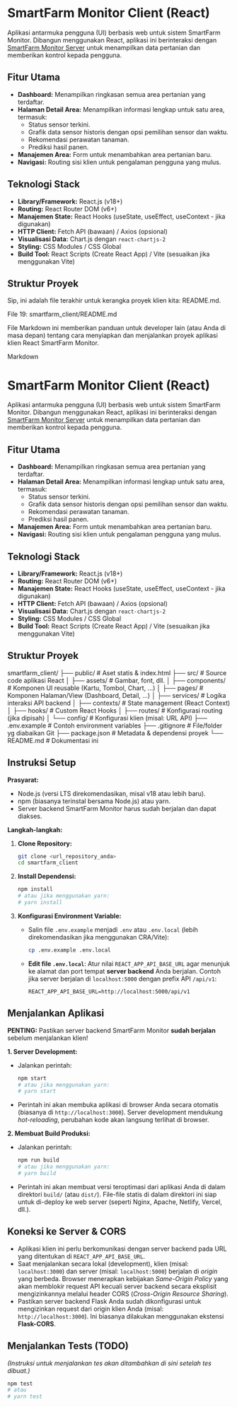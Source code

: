 
# SmartFarm Monitor Client (React)

Aplikasi antarmuka pengguna (UI) berbasis web untuk sistem SmartFarm Monitor. Dibangun menggunakan React, aplikasi ini berinteraksi dengan [SmartFarm Monitor Server](link_ke_repo_server_jika_ada) untuk menampilkan data pertanian dan memberikan kontrol kepada pengguna.

## Fitur Utama

* **Dashboard:** Menampilkan ringkasan semua area pertanian yang terdaftar.
* **Halaman Detail Area:** Menampilkan informasi lengkap untuk satu area, termasuk:
    * Status sensor terkini.
    * Grafik data sensor historis dengan opsi pemilihan sensor dan waktu.
    * Rekomendasi perawatan tanaman.
    * Prediksi hasil panen.
* **Manajemen Area:** Form untuk menambahkan area pertanian baru.
* **Navigasi:** Routing sisi klien untuk pengalaman pengguna yang mulus.

## Teknologi Stack

* **Library/Framework:** React.js (v18+)
* **Routing:** React Router DOM (v6+)
* **Manajemen State:** React Hooks (useState, useEffect, useContext - jika digunakan)
* **HTTP Client:** Fetch API (bawaan) / Axios (opsional)
* **Visualisasi Data:** Chart.js dengan `react-chartjs-2`
* **Styling:** CSS Modules / CSS Global
* **Build Tool:** React Scripts (Create React App) / Vite (sesuaikan jika menggunakan Vite)

## Struktur Proyek

Sip, ini adalah file terakhir untuk kerangka proyek klien kita: README.md.

File 19: smartfarm_client/README.md

File Markdown ini memberikan panduan untuk developer lain (atau Anda di masa depan) tentang cara menyiapkan dan menjalankan proyek aplikasi klien React SmartFarm Monitor.

Markdown

# SmartFarm Monitor Client (React)

Aplikasi antarmuka pengguna (UI) berbasis web untuk sistem SmartFarm Monitor. Dibangun menggunakan React, aplikasi ini berinteraksi dengan [SmartFarm Monitor Server](link_ke_repo_server_jika_ada) untuk menampilkan data pertanian dan memberikan kontrol kepada pengguna.

## Fitur Utama

* **Dashboard:** Menampilkan ringkasan semua area pertanian yang terdaftar.
* **Halaman Detail Area:** Menampilkan informasi lengkap untuk satu area, termasuk:
    * Status sensor terkini.
    * Grafik data sensor historis dengan opsi pemilihan sensor dan waktu.
    * Rekomendasi perawatan tanaman.
    * Prediksi hasil panen.
* **Manajemen Area:** Form untuk menambahkan area pertanian baru.
* **Navigasi:** Routing sisi klien untuk pengalaman pengguna yang mulus.

## Teknologi Stack

* **Library/Framework:** React.js (v18+)
* **Routing:** React Router DOM (v6+)
* **Manajemen State:** React Hooks (useState, useEffect, useContext - jika digunakan)
* **HTTP Client:** Fetch API (bawaan) / Axios (opsional)
* **Visualisasi Data:** Chart.js dengan `react-chartjs-2`
* **Styling:** CSS Modules / CSS Global
* **Build Tool:** React Scripts (Create React App) / Vite (sesuaikan jika menggunakan Vite)

## Struktur Proyek

smartfarm_client/
├── public/            # Aset statis & index.html
├── src/               # Source code aplikasi React
│   ├── assets/        # Gambar, font, dll.
│   ├── components/    # Komponen UI reusable (Kartu, Tombol, Chart, ...)
│   ├── pages/         # Komponen Halaman/View (Dashboard, Detail, ...)
│   ├── services/      # Logika interaksi API backend
│   ├── contexts/      # State management (React Context)
│   ├── hooks/         # Custom React Hooks
│   ├── routes/        # Konfigurasi routing (jika dipisah)
│   └── config/        # Konfigurasi klien (misal: URL API)
├── .env.example       # Contoh environment variables
├── .gitignore         # File/folder yg diabaikan Git
├── package.json       # Metadata & dependensi proyek
└── README.md          # Dokumentasi ini


## Instruksi Setup

**Prasyarat:**

* Node.js (versi LTS direkomendasikan, misal v18 atau lebih baru).
* npm (biasanya terinstal bersama Node.js) atau yarn.
* Server backend SmartFarm Monitor harus sudah berjalan dan dapat diakses.

**Langkah-langkah:**

1.  **Clone Repository:**
    ```bash
    git clone <url_repository_anda>
    cd smartfarm_client
    ```

2.  **Install Dependensi:**
    ```bash
    npm install
    # atau jika menggunakan yarn:
    # yarn install
    ```

3.  **Konfigurasi Environment Variable:**
    * Salin file `.env.example` menjadi `.env` atau `.env.local` (lebih direkomendasikan jika menggunakan CRA/Vite):
        ```bash
        cp .env.example .env.local
        ```
    * **Edit file `.env.local`**: Atur nilai `REACT_APP_API_BASE_URL` agar menunjuk ke alamat dan port tempat **server backend** Anda berjalan. Contoh jika server berjalan di `localhost:5000` dengan prefix API `/api/v1`:
        ```dotenv
        REACT_APP_API_BASE_URL=http://localhost:5000/api/v1
        ```

## Menjalankan Aplikasi

**PENTING:** Pastikan server backend SmartFarm Monitor **sudah berjalan** sebelum menjalankan klien!

**1. Server Development:**

* Jalankan perintah:
    ```bash
    npm start
    # atau jika menggunakan yarn:
    # yarn start
    ```
* Perintah ini akan membuka aplikasi di browser Anda secara otomatis (biasanya di `http://localhost:3000`). Server development mendukung *hot-reloading*, perubahan kode akan langsung terlihat di browser.

**2. Membuat Build Produksi:**

* Jalankan perintah:
    ```bash
    npm run build
    # atau jika menggunakan yarn:
    # yarn build
    ```
* Perintah ini akan membuat versi teroptimasi dari aplikasi Anda di dalam direktori `build/` (atau `dist/`). File-file statis di dalam direktori ini siap untuk di-deploy ke web server (seperti Nginx, Apache, Netlify, Vercel, dll.).

## Koneksi ke Server & CORS

* Aplikasi klien ini perlu berkomunikasi dengan server backend pada URL yang ditentukan di `REACT_APP_API_BASE_URL`.
* Saat menjalankan secara lokal (development), klien (misal: `localhost:3000`) dan server (misal: `localhost:5000`) berjalan di *origin* yang berbeda. Browser menerapkan kebijakan *Same-Origin Policy* yang akan memblokir request API kecuali server backend secara eksplisit mengizinkannya melalui header CORS (*Cross-Origin Resource Sharing*).
* Pastikan server backend Flask Anda sudah dikonfigurasi untuk mengizinkan request dari origin klien Anda (misal: `http://localhost:3000`). Ini biasanya dilakukan menggunakan ekstensi **Flask-CORS**.

## Menjalankan Tests (TODO)

*(Instruksi untuk menjalankan tes akan ditambahkan di sini setelah tes dibuat.)*
```bash
npm test
# atau
# yarn test
